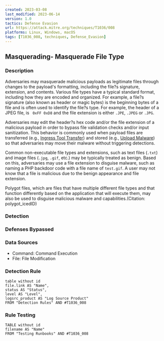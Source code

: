 ```yaml
---
created: 2023-03-08
last_modified: 2023-06-14
version: 1.0
tactics: Defense Evasion
url: https://attack.mitre.org/techniques/T1036/008
platforms: Linux, Windows, macOS
tags: [T1036_008, techniques, Defense_Evasion]
---
```


## Masquerading- Masquerade File Type

### Description

Adversaries may masquerade malicious payloads as legitimate files through changes to the payload's formatting, including the file?s signature, extension, and contents. Various file types have a typical standard format, including how they are encoded and organized. For example, a file?s signature (also known as header or magic bytes) is the beginning bytes of a file and is often used to identify the file?s type. For example, the header of a JPEG file,  is <code> 0xFF 0xD8</code> and the file extension is either `.JPE`, `.JPEG` or `.JPG`. 

Adversaries may edit the header?s hex code and/or the file extension of a malicious payload in order to bypass file validation checks and/or input sanitization. This behavior is commonly used when payload files are transferred (e.g., [Ingress Tool Transfer](https://attack.mitre.org/techniques/T1105)) and stored (e.g., [Upload Malware](https://attack.mitre.org/techniques/T1608/001)) so that adversaries may move their malware without triggering detections. 

Common non-executable file types and extensions, such as text files (`.txt`) and image files (`.jpg`, `.gif`, etc.) may be typically treated as benign.  Based on this, adversaries may use a file extension to disguise malware, such as naming a PHP backdoor code with a file name of <code>test.gif</code>. A user may not know that a file is malicious due to the benign appearance and file extension.

Polygot files, which are files that have multiple different file types and that function differently based on the application that will execute them, may also be used to disguise malicious malware and capabilities.(Citation: polygot_icedID)

### Detection



### Defenses Bypassed



### Data Sources

  - Command: Command Execution
  -  File: File Modification
### Detection Rule

```dataview
table without id
file.link AS "Name",
status AS "Status",
level AS "Level",
logsrc_product AS "Log Source Product"
FROM "Detection Rules" AND #T1036_008
```

### Rule Testing

```dataview
TABLE without id
filename AS "Name"
FROM "Testing Runbooks" AND #T1036_008
```
